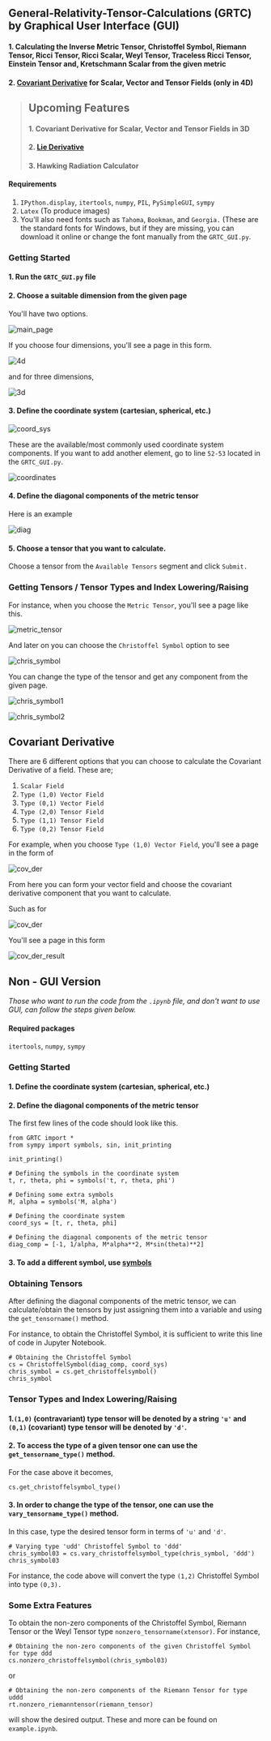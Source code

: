 ## General-Relativity-Tensor-Calculations (GRTC) by Graphical User Interface (GUI)

#### 1. Calculating the Inverse Metric Tensor, Christoffel Symbol, Riemann Tensor, Ricci Tensor, Ricci Scalar, Weyl Tensor, Traceless Ricci Tensor, Einstein Tensor and, Kretschmann Scalar from the given metric 

#### 2. [Covariant Derivative](https://en.wikipedia.org/wiki/Covariant_derivative#Covariant_derivative_by_field_type) for Scalar, Vector and Tensor Fields (only in 4D)

> ## Upcoming Features
> #### **1. Covariant Derivative for Scalar, Vector and Tensor Fields in 3D**
> 
> #### **2. [Lie Derivative](https://en.wikipedia.org/wiki/Lie_derivative)**
>
> #### **3. Hawking Radiation Calculator**

#### Requirements
1. `IPython.display`, `itertools`, `numpy`, `PIL`, `PySimpleGUI`, `sympy`
2. `Latex` (To produce images)
3. You'll also need fonts such as  `Tahoma`, `Bookman`, and `Georgia.` (These are the standard fonts for Windows, but if they are missing, you can download it online or change the font manually from the `GRTC_GUI.py`.

### Getting Started

#### 1. Run the `GRTC_GUI.py` file
#### 2. Choose a suitable dimension from the given page 

You'll have two options. 

![main_page](https://user-images.githubusercontent.com/45866787/123514014-078db580-d699-11eb-82a3-4b675d5a0620.png)

If you choose four dimensions, you'll see a page in this form.

![4d](https://user-images.githubusercontent.com/45866787/123513907-7cacbb00-d698-11eb-94d9-0c639209287d.png)

and for three dimensions,

![3d](https://user-images.githubusercontent.com/45866787/123514034-29873800-d699-11eb-9f5a-3d4d124cf408.png)


#### 3. Define the coordinate system (cartesian, spherical, etc.)

![coord_sys](https://user-images.githubusercontent.com/45866787/123513964-c695a100-d698-11eb-905f-e9473cfad125.png)

These are the available/most commonly used coordinate system components. If you want to add another element, go to line `52-53` located in the `GRTC_GUI.py`.

![coordinates](https://user-images.githubusercontent.com/45866787/123514068-694e1f80-d699-11eb-8b16-3d4840b1d0b8.png)

#### 4. Define the diagonal components of the metric tensor

Here is an example 

![diag](https://user-images.githubusercontent.com/45866787/123517480-dff31900-d6a9-11eb-9616-828eed6c8896.png)

#### 5. Choose a tensor that you want to calculate.

Choose a tensor from the `Available Tensors` segment and click `Submit.`

### Getting Tensors / Tensor Types and Index Lowering/Raising

For instance, when you choose the `Metric Tensor`, you'll see a page like this.

![metric_tensor](https://user-images.githubusercontent.com/45866787/123517493-f8fbca00-d6a9-11eb-9e3b-71780a4b7eac.png)

And later on you can choose the `Christoffel Symbol` option to see

![chris_symbol](https://user-images.githubusercontent.com/45866787/123517511-1335a800-d6aa-11eb-9caa-98dcd5124a57.png)

You can change the type of the tensor and get any component from the given page.

![chris_symbol1](https://user-images.githubusercontent.com/45866787/123517557-542dbc80-d6aa-11eb-82c3-693ce8535454.png)

![chris_symbol2](https://user-images.githubusercontent.com/45866787/123517576-6c054080-d6aa-11eb-8ef1-e6ddd69def96.png)

## Covariant Derivative

There are 6 different options that you can choose to calculate the Covariant Derivative of a field. These are;

1. `Scalar Field` 
2. `Type (1,0) Vector Field` 
3. `Type (0,1) Vector Field`
4. `Type (2,0) Tensor Field`
5. `Type (1,1) Tensor Field`
6. `Type (0,2) Tensor Field`

For example, when you choose `Type (1,0) Vector Field`, you'll see a page in the form of

![cov_der](https://user-images.githubusercontent.com/45866787/123517695-22692580-d6ab-11eb-9946-88bb2629c34a.png)

From here you can form your vector field and choose the covariant derivative component that you want to calculate. 

Such as for

![cov_der](https://user-images.githubusercontent.com/45866787/123517744-62300d00-d6ab-11eb-8a6f-958dbb8f3277.png)

You'll see a page in this form

![cov_der_result](https://user-images.githubusercontent.com/45866787/123517767-84298f80-d6ab-11eb-8064-8e50acc98552.png)

## Non - GUI Version

*Those who want to run the code from the `.ipynb` file, and don't want to use GUI, can follow the steps given below.*

#### Required packages
`itertools`, `numpy`, `sympy`

### Getting Started

#### 1. Define the coordinate system (cartesian, spherical, etc.) 
#### 2. Define the diagonal components of the metric tensor

The first few lines of the code should look like this.

```
from GRTC import *
from sympy import symbols, sin, init_printing

init_printing()

# Defining the symbols in the coordinate system
t, r, theta, phi = symbols('t, r, theta, phi')  

# Defining some extra symbols
M, alpha = symbols('M, alpha')

# Defining the coordinate system
coord_sys = [t, r, theta, phi]

# Defining the diagonal components of the metric tensor
diag_comp = [-1, 1/alpha, M*alpha**2, M*sin(theta)**2]
```

#### 3. To add a different symbol, use [symbols](https://docs.sympy.org/latest/tutorial/basic_operations.html)

### Obtaining Tensors

After defining the diagonal components of the metric tensor, we can calculate/obtain the tensors by just assigning them into a variable and using the `get_tensorname()` method.

For instance, to obtain the Christoffel Symbol, it is sufficient to write this line of code in Jupyter Notebook.

```
# Obtaining the Christoffel Symbol
cs = ChristoffelSymbol(diag_comp, coord_sys)
chris_symbol = cs.get_christoffelsymbol()
chris_symbol
```

### Tensor Types and Index Lowering/Raising

#### 1.`(1,0)` (contravariant) type tensor will be denoted by a string `'u'` and `(0,1)` (covariant) type tensor will be denoted by `'d'`. 

#### 2. To access the type of a given tensor one can use the `get_tensorname_type()` method.

For the case above it becomes,

`cs.get_christoffelsymbol_type()`

#### 3. In order to change the type of the tensor, one can use the `vary_tensorname_type()` method.

In this case, type the desired tensor form in terms of `'u'` and `'d'`.

```
# Varying type 'udd' Christoffel Symbol to 'ddd'
chris_symbol03 = cs.vary_christoffelsymbol_type(chris_symbol, 'ddd') 
chris_symbol03
```

For instance, the code above will convert the type `(1,2)` Christoffel Symbol into type `(0,3).` 

### Some Extra Features 

To obtain the non-zero components of the Christoffel Symbol, Riemann Tensor or the Weyl Tensor type `nonzero_tensorname(xtensor)`.
For instance,

```
# Obtaining the non-zero components of the given Christoffel Symbol for type ddd
cs.nonzero_christoffelsymbol(chris_symbol03)
```

or 

```
# Obtaining the non-zero components of the Riemann Tensor for type uddd
rt.nonzero_riemanntensor(riemann_tensor)
```

will show the desired output. These and more can be found on `example.ipynb`.
